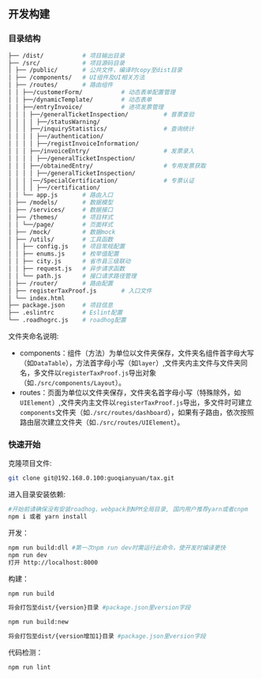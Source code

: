 ## 开发构建

### 目录结构

```bash
├── /dist/           # 项目输出目录
├── /src/            # 项目源码目录
│ ├── /public/       # 公共文件，编译时copy至dist目录
│ ├── /components/   # UI组件及UI相关方法
│ ├── /routes/       # 路由组件
│ │ ├──/customerForm/           # 动态表单配置管理
│ │ ├──/dynamicTemplate/        # 动态表单
│ │ ├──/entryInvoice/           # 进项发票管理
│ │ │ ├──/generalTicketInspection/			# 普票查验
│ │ │ │ ├──/statusWarning/
│ │ │ ├──/inquiryStatistics/           	    # 查询统计
│ │ │ │ ├──/authentication/
│ │ │ │ ├──/registInvoiceInformation/
│ │ │ ├──/invoiceEntry/           			# 发票录入
│ │ │ │ ├──/generalTicketInspection/
│ │ │ ├──/obtainedEntry/           			# 专用发票获取
│ │ │ │ ├──/generalTicketInspection/
│ │ │ │──/SpecialCertification/           	# 专票认证
│ │ │ │ ├──/certification/
│ │ └── app.js       # 路由入口
│ ├── /models/       # 数据模型
│ ├── /services/     # 数据接口
│ ├── /themes/       # 项目样式
│ │ └──/page/        # 页面样式
│ ├── /mock/         # 数据mock
│ ├── /utils/        # 工具函数
│ │ ├── config.js    # 项目常规配置
│ │ ├── enums.js     # 枚举值配置
│ │ ├── city.js    	 # 省市县三级联动
│ │ ├── request.js   # 异步请求函数
│ │ └── path.js      # 接口请求路径管理
│ ├── /router/       # 路由配置
│ ├── registerTaxProof.js       # 入口文件
│ └── index.html     
├── package.json     # 项目信息
├── .eslintrc        # Eslint配置
└── .roadhogrc.js    # roadhog配置
```

文件夹命名说明:

-   components：组件（方法）为单位以文件夹保存，文件夹名组件首字母大写（如`DataTable`），方法首字母小写（如`layer`）,文件夹内主文件与文件夹同名，多文件以`registerTaxProof.js`导出对象（如`./src/components/Layout`）。
-   routes：页面为单位以文件夹保存，文件夹名首字母小写（特殊除外，如`UIElement`）,文件夹内主文件以`registerTaxProof.js`导出，多文件时可建立`components`文件夹（如`./src/routes/dashboard`），如果有子路由，依次按照路由层次建立文件夹（如`./src/routes/UIElement`）。

### 快速开始

克隆项目文件:

```bash
git clone git@192.168.0.100:guoqianyuan/tax.git
```

进入目录安装依赖:

```bash
#开始前请确保没有安装roadhog、webpack到NPM全局目录, 国内用户推荐yarn或者cnpm
npm i 或者 yarn install
```

开发：

```bash
npm run build:dll #第一次npm run dev时需运行此命令，使开发时编译更快
npm run dev
打开 http://localhost:8000
```

构建：

```bash
npm run build

将会打包至dist/{version}目录 #package.json里version字段

npm run build:new

将会打包至dist/{version增加1}目录 #package.json里version字段
```

代码检测：

```bash
npm run lint

```
